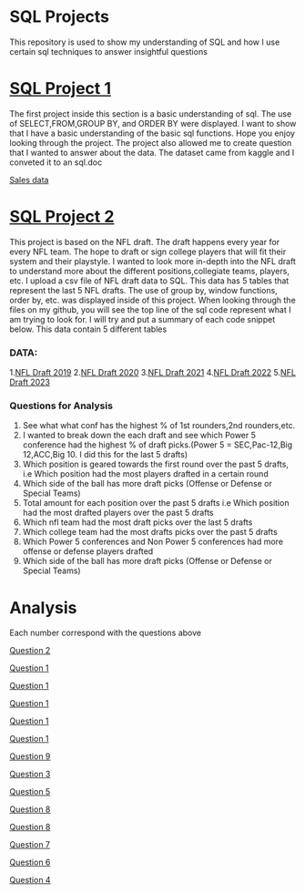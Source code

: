 # SQL Projects
This repository is used to show my understanding of SQL and how I use certain sql techniques to answer insightful questions

# [SQL Project 1](https://reecealbert.github.io/SQLPractice/)
The first project inside this section is a basic understanding of sql. The use of SELECT,FROM,GROUP BY, and ORDER BY were displayed. I want to show that I have a basic understanding of the basic sql functions. Hope you enjoy looking through the project. 
The project also allowed me to create question that I wanted to answer about the data.
The dataset came from kaggle and I conveted it to an sql.doc

[Sales data](https://github.com/ReeceAlbert/SQLPractice/blob/main/Sales%20Data.sql)

# [SQL Project 2](https://reecealbert.github.io/SQLPractice/)
This project is based on the NFL draft. The draft happens every year for every NFL team. The hope to draft or sign college players that will fit their system and their playstyle. I wanted to look more in-depth into the NFL draft to understand more about the different positions,collegiate teams, players, etc. I upload a csv file of NFL draft data to SQL. This data has 5 tables that represent the last 5 NFL drafts. The use of group by, window functions, order by, etc. was displayed inside of this project. When looking through the files on my github, you will see the top line of the sql code represent what I am trying to look for. I will try and put a summary of each code snippet below. This data contain 5 different tables

### DATA:

1.[NFL Draft 2019](https://github.com/ReeceAlbert/SQLPractice/blob/main/nfldraft2019.csv)
2.[NFL Draft 2020](https://github.com/ReeceAlbert/SQLPractice/blob/main/nfldraft2020.csv)
3.[NFL Draft 2021](https://github.com/ReeceAlbert/SQLPractice/blob/main/nfldraft2021.csv)
4.[NFL Draft 2022](https://github.com/ReeceAlbert/SQLPractice/blob/main/nfldraft2022.csv)
5.[NFL Draft 2023](https://github.com/ReeceAlbert/SQLPractice/blob/main/nfldraft2023.csv)



### Questions for Analysis 

1. See what what conf has the highest % of 1st rounders,2nd rounders,etc.
2. I wanted to break down the each draft and see which Power 5 conference had the highest % of draft picks.(Power 5 = SEC,Pac-12,Big 12,ACC,Big 10. I did this for the last 5 drafts)
3. Which position is geared towards the first round over the past 5 drafts, i.e Which position had the most players drafted in a certain round
4. Which side of the ball has more draft picks (Offense or Defense or Special Teams)
5. Total amount for each position over the past 5 drafts i.e Which position had the most drafted players over the past 5 drafts
6. Which nfl team had the most draft picks over the last 5 drafts
7. Which college team had the most drafts picks over the past 5 drafts
8. Which Power 5 conferences and Non Power 5 conferences had more offense or defense players drafted
9. Which side of the ball has more draft picks (Offense or Defense or Special Teams)


# Analysis
Each number correspond with the questions above

[Question 2](https://github.com/ReeceAlbert/SQLPractice/blob/main/Percetage_Player_drafted_per_conf.sql)

[Question 1](https://github.com/ReeceAlbert/SQLPractice/blob/main/2019_draft_round_%25.sql)

[Question 1](https://github.com/ReeceAlbert/SQLPractice/blob/main/2020_draft_round_%25.sql)

[Question 1](https://github.com/ReeceAlbert/SQLPractice/blob/main/2021_draft_round_%25.sql)

[Question 1](https://github.com/ReeceAlbert/SQLPractice/blob/main/2022_draft_round_%25.sql)

[Question 1](https://github.com/ReeceAlbert/SQLPractice/blob/main/2023_draft_round_%25.sql)

[Question 9](https://github.com/ReeceAlbert/SQLPractice/blob/main/Offense_Defense_count.sql)

[Question 3](https://github.com/ReeceAlbert/SQLPractice/blob/main/Round_indicator_by_position.sql)

[Question 5](https://github.com/ReeceAlbert/SQLPractice/blob/main/Total_amount_position_over_last_5_drafts.sql)

[Question 8](https://github.com/ReeceAlbert/SQLPractice/blob/main/non_power5_offense_defense_count.sql)

[Question 8](https://github.com/ReeceAlbert/SQLPractice/blob/main/offense_defense_count_by_conference.sql)

[Question 7](https://github.com/ReeceAlbert/SQLPractice/blob/main/total_amount_of_picks_by_college.sql)

[Question 6](https://github.com/ReeceAlbert/SQLPractice/blob/main/total_amount_of_picks_for_Each_team.sql)

[Question 4](https://github.com/ReeceAlbert/SQLPractice/blob/main/Offense_Defense_count.sql)

